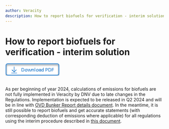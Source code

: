 ```yaml
---
author: Veracity
description: How to report biofuels for verification - interim solution
---
```


# How to report biofuels for verification - interim solution

<a href="https://veracitycdnprod.blob.core.windows.net/developer/veracitystatic/ovd/How%20to%20report%20biofuels%20for%20verification%20-%20interim%20solution.pdf" download>
    <img src="assets/download.png" alt="Download PDF" height="40">
  </a>
  <br>
  <br>

As per beginning of year 2024, calculations of emissions for biofuels are not fully implemented in Veracity by DNV due to late changes in the Regulations. Implementation is expected to be released in Q2 2024 and will be in line with [OVD Bunker Report details document](https://veracitycdnprod.blob.core.windows.net/developer/veracitystatic/ovd/OVD%20Bunker%20Report%20-%20details.pdf).
In the meantime, it is still possible to report biofuels and get accurate statements (with corresponding deduction of emissions where applicable) for all regulations using the interim procedure described in [this document](https://veracitycdnprod.blob.core.windows.net/developer/veracitystatic/ovd/How%20to%20report%20biofuels%20for%20verification%20-%20interim%20solution.pdf).